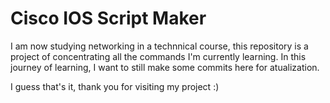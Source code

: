 # Cisco IOS Script Maker
I am now studying networking in a technnical course,
this repository is a project of concentrating all the commands I'm currently learning.
In this journey of learning, I want to still make some commits here for atualization.

I guess that's it, thank you for visiting my project :)
